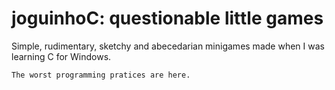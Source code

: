 # joguinhoC: questionable little games
Simple, rudimentary, sketchy and abecedarian
minigames made when I was learning C for Windows.

    The worst programming pratices are here.
